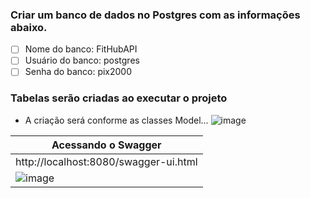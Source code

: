 ### Criar um banco de dados no Postgres com as informações abaixo.
- [ ] Nome do banco: FitHubAPI
- [ ] Usuário do banco: postgres
- [ ] Senha do banco: pix2000

### Tabelas serão criadas ao executar o projeto
- A criação será conforme as classes Model...
  ![image](https://github.com/user-attachments/assets/c7c88103-38f1-4985-9b2d-216c3be6bfbf)


|Acessando o Swagger|
|---|
|http://localhost:8080/swagger-ui.html|
|![image](https://github.com/user-attachments/assets/a34ab204-e959-4db6-b689-07addbda2205)|
